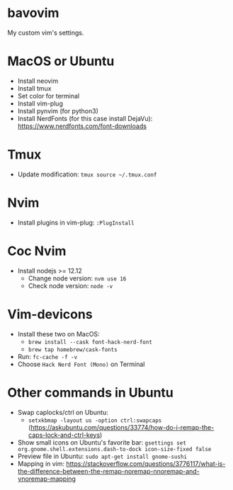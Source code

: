 # bavovim
My custom vim's settings.

# MacOS or Ubuntu
- Install neovim
- Install tmux
- Set color for terminal
- Install vim-plug
- Install pynvim (for python3)
- Install NerdFonts (for this case install DejaVu): https://www.nerdfonts.com/font-downloads

# Tmux
- Update modification: `tmux source ~/.tmux.conf`

# Nvim
- Install plugins in vim-plug: `:PlugInstall`

# Coc Nvim
- Install nodejs >= 12.12
  + Change node version: `nvm use 16`
  + Check node version: `node -v`

# Vim-devicons
- Install these two on MacOS:
  + `brew install --cask font-hack-nerd-font` 
  + `brew tap homebrew/cask-fonts`
- Run: `fc-cache -f -v`
- Choose `Hack Nerd Font (Mono)` on Terminal

# Other commands in Ubuntu
- Swap caplocks/ctrl on Ubuntu: 
  - `setxkbmap -layout us -option ctrl:swapcaps` (https://askubuntu.com/questions/33774/how-do-i-remap-the-caps-lock-and-ctrl-keys)
- Show small icons on Ubuntu's favorite bar: `gsettings set org.gnome.shell.extensions.dash-to-dock icon-size-fixed false`
- Preview file in Ubuntu: `sudo apt-get install gnome-sushi`
- Mapping in vim: https://stackoverflow.com/questions/3776117/what-is-the-difference-between-the-remap-noremap-nnoremap-and-vnoremap-mapping

